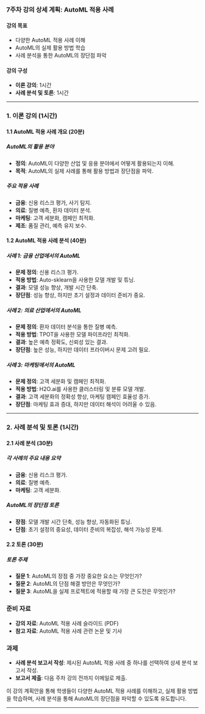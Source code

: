 ### 7주차 강의 상세 계획: AutoML 적용 사례

#### 강의 목표
- 다양한 AutoML 적용 사례 이해
- AutoML의 실제 활용 방법 학습
- 사례 분석을 통한 AutoML의 장단점 파악

#### 강의 구성
- **이론 강의**: 1시간
- **사례 분석 및 토론**: 1시간

---

### 1. 이론 강의 (1시간)

#### 1.1 AutoML 적용 사례 개요 (20분)

##### AutoML의 활용 분야
- **정의**: AutoML이 다양한 산업 및 응용 분야에서 어떻게 활용되는지 이해.
- **목적**: AutoML의 실제 사례를 통해 활용 방법과 장단점을 파악.

##### 주요 적용 사례
- **금융**: 신용 리스크 평가, 사기 탐지.
- **의료**: 질병 예측, 환자 데이터 분석.
- **마케팅**: 고객 세분화, 캠페인 최적화.
- **제조**: 품질 관리, 예측 유지 보수.

#### 1.2 AutoML 적용 사례 분석 (40분)

##### 사례 1: 금융 산업에서의 AutoML
- **문제 정의**: 신용 리스크 평가.
- **적용 방법**: Auto-sklearn을 사용한 모델 개발 및 튜닝.
- **결과**: 모델 성능 향상, 개발 시간 단축.
- **장단점**: 성능 향상, 하지만 초기 설정과 데이터 준비가 중요.

##### 사례 2: 의료 산업에서의 AutoML
- **문제 정의**: 환자 데이터 분석을 통한 질병 예측.
- **적용 방법**: TPOT을 사용한 모델 파이프라인 최적화.
- **결과**: 높은 예측 정확도, 신뢰성 있는 결과.
- **장단점**: 높은 성능, 하지만 데이터 프라이버시 문제 고려 필요.

##### 사례 3: 마케팅에서의 AutoML
- **문제 정의**: 고객 세분화 및 캠페인 최적화.
- **적용 방법**: H2O.ai를 사용한 클러스터링 및 분류 모델 개발.
- **결과**: 고객 세분화의 정확성 향상, 마케팅 캠페인 효율성 증가.
- **장단점**: 마케팅 효과 증대, 하지만 데이터 해석이 어려울 수 있음.

---

### 2. 사례 분석 및 토론 (1시간)

#### 2.1 사례 분석 (30분)

##### 각 사례의 주요 내용 요약
- **금융**: 신용 리스크 평가.
- **의료**: 질병 예측.
- **마케팅**: 고객 세분화.

##### AutoML의 장단점 토론
- **장점**: 모델 개발 시간 단축, 성능 향상, 자동화된 튜닝.
- **단점**: 초기 설정의 중요성, 데이터 준비의 복잡성, 해석 가능성 문제.

#### 2.2 토론 (30분)

##### 토론 주제
- **질문 1**: AutoML의 장점 중 가장 중요한 요소는 무엇인가?
- **질문 2**: AutoML의 단점 해결 방안은 무엇인가?
- **질문 3**: AutoML을 실제 프로젝트에 적용할 때 가장 큰 도전은 무엇인가?

### 준비 자료
- **강의 자료**: AutoML 적용 사례 슬라이드 (PDF)
- **참고 자료**: AutoML 적용 사례 관련 논문 및 기사

### 과제
- **사례 분석 보고서 작성**: 제시된 AutoML 적용 사례 중 하나를 선택하여 상세 분석 보고서 작성.
- **보고서 제출**: 다음 주차 강의 전까지 이메일로 제출.

이 강의 계획안을 통해 학생들이 다양한 AutoML 적용 사례를 이해하고, 실제 활용 방법을 학습하며, 사례 분석을 통해 AutoML의 장단점을 파악할 수 있도록 유도합니다.

---
